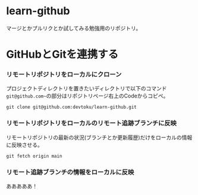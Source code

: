 # learn-github
マージとかプルリクとか試してみる勉強用のリポジトリ。


# GitHubとGitを連携する

### リモートリポジトリをローカルにクローン
プロジェクトディレクトリを置きたいディレクトリで以下のコマンド
`git@github.com~`の部分はリポジトリページ右上のCodeからコピペ。

```
git clone git@github.com:devtoku/learn-github.git
```

### リモートリポジトリをローカルのリモート追跡ブランチに反映
リモートリポジトリの最新の状況(ブランチとか更新履歴)だけをローカルの情報に反映させる。

```
git fetch origin main
```

### リモート追跡ブランチの情報をローカルに反映
あああああ！